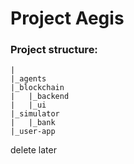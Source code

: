 # Project Aegis

### Project structure:
```
|
|_agents
|_blockchain
|   |_backend
|   |_ui
|_simulator
|   |_bank
|_user-app
```

delete later
